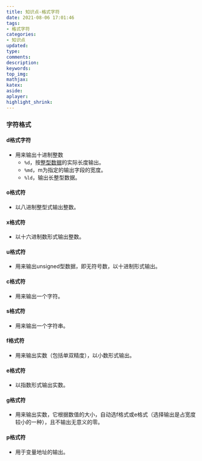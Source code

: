 ```yaml
---
title: 知识点-格式字符
date: 2021-08-06 17:01:46
tags:
- 格式字符
categories:
- 知识点
updated:
type:
comments:
description:
keywords:
top_img:
mathjax:
katex:
aside:
aplayer:
highlight_shrink:
---
```


### 字符格式

#### d格式字符

* 用来输出十进制整数
  * `%d`，按[整型数据](https://baike.baidu.com/item/整型数据)的实际长度输出。
  * `%md`，m为指定的输出字段的宽度。
  * `%ld`，输出长整型数据。

#### o格式符

* 以八进制整型式输出整数。

#### x格式符

* 以十六进制数形式输出整数。

#### u格式符

* 用来输出unsigned型数据，即无符号数，以十进制形式输出。

#### c格式符

* 用来输出一个字符。

#### s格式符

* 用来输出一个字符串。

#### f格式符

* 用来输出实数（包括单双精度），以小数形式输出。

#### e格式符

* 以指数形式输出实数。

#### g格式符

* 用来输出实数，它根据数值的大小，自动选f格式或e格式（选择输出是占宽度较小的一种），且不输出无意义的零。

#### p格式符

* 用于变量地址的输出。
